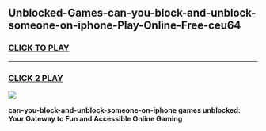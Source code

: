 
## Unblocked-Games-can-you-block-and-unblock-someone-on-iphone-Play-Online-Free-ceu64
<h3>
<a href="https://premium76.site?title=can-you-block-and-unblock-someone-on-iphone&ref=26A">CLICK TO PLAY</a></h3>
<hr>

<h3>
<a href="https://premium76.site?title=can-you-block-and-unblock-someone-on-iphone&ref=26A">CLICK 2 PLAY</a>
  
</h3>

<a href="https://premium76.site?title=can-you-block-and-unblock-someone-on-iphone&ref=26A"><img src="https://clearcache.store/games.png"></a>


**can-you-block-and-unblock-someone-on-iphone games unblocked: Your Gateway to Fun and Accessible Online Gaming**
